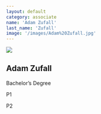 ```yaml
---
layout: default
category: associate
name: 'Adam Zufall'
last_name: 'Zufall'
image: '/images/Adam%20Zufall.jpg'
---
```


<img src="{{ page.image }}">

<h2 class="team-title">Adam Zufall</h2>
<h4 class="team-position"></h4>

<p>Bachelor’s Degree</p>
<p>P1</p>
<p>P2</p>
<ul class="team-member-other-info"></ul>
